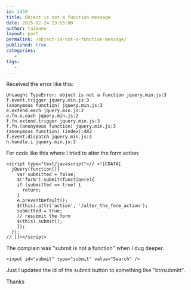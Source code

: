 ```yaml
---
id: 2459
title: Object is not a function message
date: 2015-02-24 23:55:00
author: taimane
layout: post
permalink: /object-is-not-a-function-message/
published: true
categories:
   -
tags:
   -
---
```

Received the error like this:
```
Uncaught TypeError: object is not a function jquery.min.js:3
f.event.trigger jquery.min.js:3
(anonymous function) jquery.min.js:3
e.extend.each jquery.min.js:2
e.fn.e.each jquery.min.js:2
f.fn.extend.trigger jquery.min.js:3
f.fn.(anonymous function) jquery.min.js:3
(anonymous function) (index):482
f.event.dispatch jquery.min.js:3
h.handle.i jquery.min.js:3
```
For code like this where I tried to alter the form action:
```
<script type="text/javascript">// <![CDATA[
  jQuery(function(){
    var submitted = false;
    $('form').submit(function(e){			  
    if (submitted == true) {    
      return;    
    }
    e.preventDefault();			   
    $(this).attr('action', '/alter_the_form_action');			    
    submitted = true;
    // resubmit the form
    $(this).submit();			  
    });
  });			
// ]]></script>
```
The complain was "submit is not a function" when I dug deeper.
```
<input id="submit" type="submit" value="Search" />
```
Just I updated the id of the submit button to something like "btnsubmitt".

Thanks  
